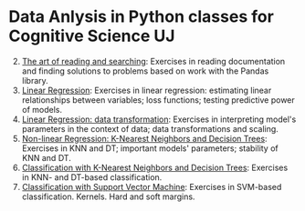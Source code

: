 # Data Anlysis in Python classes for Cognitive Science UJ
2. [The art of reading and searching](https://github.com/abelowska/dataPy/blob/main/Classes_02_Reading.ipynb): Exercises in reading documentation and finding solutions to problems based on work with the Pandas library.
3. [Linear Regression](https://github.com/abelowska/dataPy/blob/main/Classes_03_Linear_Regression.ipynb): Exercises in linear regression: estimating linear relationships between variables; loss functions; testing predictive power of models.
4. [Linear Regression: data transformation](https://github.com/abelowska/dataPy/blob/main/Classes_04_Linear_Regression.ipynb): Exercises in interpreting model's parameters in the context of data; data transformations and scaling.
5. [Non-linear Regression: K-Nearest Neighbors and Decision Trees](https://github.com/abelowska/dataPy/blob/main/Classes_05_KNN_DT.ipynb): Exercises in KNN and DT; important models' parameters; stability of KNN and DT.
6. [Classification with K-Nearest Neighbors and Decision Trees](https://github.com/abelowska/dataPy/blob/main/Classes_06_KNN_DT_Classification.ipynb): Exercises in KNN- and DT-based classification.
7. [Classification with Support Vector Machine](https://github.com/abelowska/dataPy/blob/main/Classes_07_SVM_Classification.ipynb): Exercises in SVM-based classification. Kernels. Hard and soft margins. 
